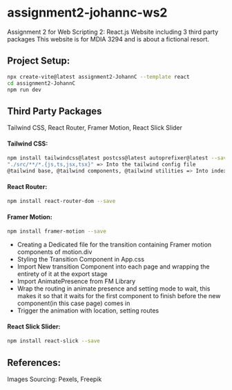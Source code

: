 # assignment2-johannc-ws2
 Assignment 2 for Web Scripting 2: React.js Website including 3 third party packages
 This website is for MDIA 3294 and is about a fictional resort. 

 

## Project Setup: 
```bash
npx create-vite@latest assignment2-JohannC --template react
cd assignment2-JohannC
npm run dev
```

## Third Party Packages
Tailwind CSS, React Router, Framer Motion, React Slick Slider




#### Tailwind CSS: 
```bash
npm install tailwindcss@latest postcss@latest autoprefixer@latest --save,
"./src/**/*.{js,ts,jsx,tsx}" => Into the tailwind config file
@tailwind base, @tailwind components, @tailwind utilities => Into index.css
```


#### React Router:
```bash
npm install react-router-dom --save
```


#### Framer Motion:
```bash
npm install framer-motion --save
```

- Creating a Dedicated file for the transition containing Framer motion components of motion.div
- Styling the Transition Component in App.css
- Import New transition Component into each page and wrapping the entirety of it at the export stage 
- Import AnimatePresence from FM Library 
- Wrap the routing in animate presence and setting mode to wait, this makes it so that it waits for the first component to finish before the new component(in this case page) comes in
- Trigger the animation with location, setting routes 

#### React Slick Slider:
```bash
npm install react-slick --save
```

## References: 

Images Sourcing: Pexels, Freepik
